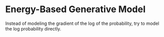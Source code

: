# Energy-Based Generative Model
Instead of modeling the gradient of the log of the probability, try to model the log probability directly.
